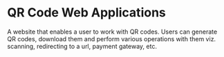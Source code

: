 # QR Code Web Applications
A website that enables a user to work with QR codes. Users can generate QR codes, download them and perform various operations with them viz. scanning, redirecting to a url, payment gateway, etc. 
